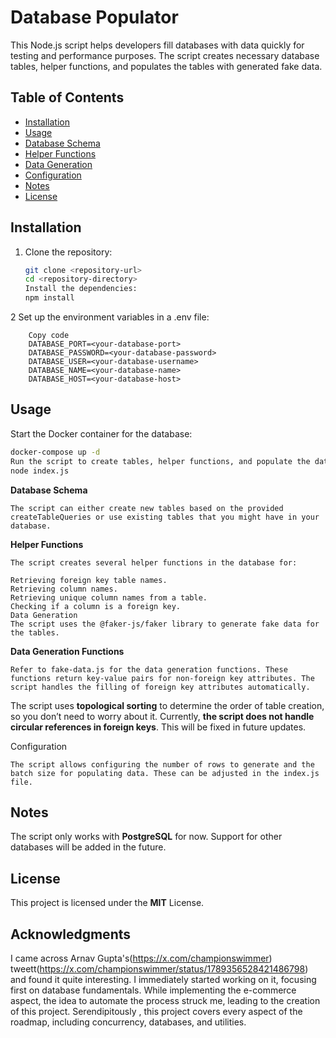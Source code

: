 
# Database Populator

This Node.js script helps developers fill databases with data quickly for testing and performance purposes. The script creates necessary database tables, helper functions, and populates the tables with generated fake data.

## Table of Contents
- [Installation](#installation)
- [Usage](#usage)
- [Database Schema](#database-schema)
- [Helper Functions](#helper-functions)
- [Data Generation](#data-generation)
- [Configuration](#configuration)
- [Notes](#notes)
- [License](#license)

## Installation

1. Clone the repository:
   ```sh
   git clone <repository-url>
   cd <repository-directory>
   Install the dependencies:
   npm install
    ```

2 Set up the environment variables in a .env file:
```
    Copy code
    DATABASE_PORT=<your-database-port>
    DATABASE_PASSWORD=<your-database-password>
    DATABASE_USER=<your-database-username>
    DATABASE_NAME=<your-database-name>
    DATABASE_HOST=<your-database-host>
```

## Usage
Start the Docker container for the database:

```sh
docker-compose up -d
Run the script to create tables, helper functions, and populate the database:
node index.js
```


**Database Schema**
```
The script can either create new tables based on the provided
createTableQueries or use existing tables that you might have in your database.
```
**Helper Functions**
```
The script creates several helper functions in the database for:

Retrieving foreign key table names.
Retrieving column names.
Retrieving unique column names from a table.
Checking if a column is a foreign key.
Data Generation
The script uses the @faker-js/faker library to generate fake data for the tables.
```

**Data Generation Functions**
```
Refer to fake-data.js for the data generation functions. These functions return key-value pairs for non-foreign key attributes. The script handles the filling of foreign key attributes automatically.
```

The script uses **topological sorting** to determine the order of table creation, so you don’t need to worry about it. Currently, **the script does not handle circular references in foreign keys**. This will be fixed in future updates.

Configuration
```
The script allows configuring the number of rows to generate and the batch size for populating data. These can be adjusted in the index.js file.
```

## Notes
The script only works with **PostgreSQL** for now. Support for other databases will be added in the future.

## License
This project is licensed under the **MIT** License.

## Acknowledgments
I came across Arnav Gupta's(https://x.com/championswimmer) tweett(https://x.com/championswimmer/status/1789356528421486798)  and found it quite interesting. I immediately started working on it, focusing first on database fundamentals. While implementing the e-commerce aspect, the idea to automate the process struck me, leading to the creation of this project. Serendipitously , this project covers every aspect of the roadmap, including concurrency, databases, and utilities.